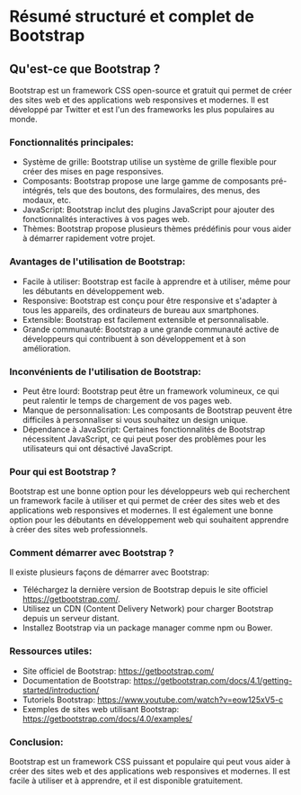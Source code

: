 
# Résumé structuré et complet de Bootstrap

## Qu'est-ce que Bootstrap ?

Bootstrap est un framework CSS open-source et gratuit qui permet de créer des sites web et des applications web responsives et modernes. Il est développé par Twitter et est l'un des frameworks les plus populaires au monde.

### Fonctionnalités principales:

* Système de grille: Bootstrap utilise un système de grille flexible pour créer des mises en page responsives.
* Composants: Bootstrap propose une large gamme de composants pré-intégrés, tels que des boutons, des formulaires, des menus, des modaux, etc.
* JavaScript: Bootstrap inclut des plugins JavaScript pour ajouter des fonctionnalités interactives à vos pages web.
* Thèmes: Bootstrap propose plusieurs thèmes prédéfinis pour vous aider à démarrer rapidement votre projet.

### Avantages de l'utilisation de Bootstrap:

* Facile à utiliser: Bootstrap est facile à apprendre et à utiliser, même pour les débutants en développement web.
* Responsive: Bootstrap est conçu pour être responsive et s'adapter à tous les appareils, des ordinateurs de bureau aux smartphones.
* Extensible: Bootstrap est facilement extensible et personnalisable.
* Grande communauté: Bootstrap a une grande communauté active de développeurs qui contribuent à son développement et à son amélioration.

### Inconvénients de l'utilisation de Bootstrap:

* Peut être lourd: Bootstrap peut être un framework volumineux, ce qui peut ralentir le temps de chargement de vos pages web.
* Manque de personnalisation: Les composants de Bootstrap peuvent être difficiles à personnaliser si vous souhaitez un design unique.
* Dépendance à JavaScript: Certaines fonctionnalités de Bootstrap nécessitent JavaScript, ce qui peut poser des problèmes pour les utilisateurs qui ont désactivé JavaScript.

### Pour qui est Bootstrap ?

Bootstrap est une bonne option pour les développeurs web qui recherchent un framework facile à utiliser et qui permet de créer des sites web et des applications web responsives et modernes. Il est également une bonne option pour les débutants en développement web qui souhaitent apprendre à créer des sites web professionnels.

### Comment démarrer avec Bootstrap ?

Il existe plusieurs façons de démarrer avec Bootstrap:

* Téléchargez la dernière version de Bootstrap depuis le site officiel https://getbootstrap.com/.
* Utilisez un CDN (Content Delivery Network) pour charger Bootstrap depuis un serveur distant.
* Installez Bootstrap via un package manager comme npm ou Bower.

### Ressources utiles:

* Site officiel de Bootstrap: https://getbootstrap.com/
* Documentation de Bootstrap: https://getbootstrap.com/docs/4.1/getting-started/introduction/
* Tutoriels Bootstrap: https://www.youtube.com/watch?v=eow125xV5-c
* Exemples de sites web utilisant Bootstrap: https://getbootstrap.com/docs/4.0/examples/

### Conclusion:

Bootstrap est un framework CSS puissant et populaire qui peut vous aider à créer des sites web et des applications web responsives et modernes. Il est facile à utiliser et à apprendre, et il est disponible gratuitement.